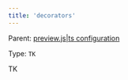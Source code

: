 ```yaml
---
title: 'decorators'
---
```


Parent: [preview.js|ts configuration](./Overview.md)

Type: `TK`

TK

<!-- prettier-ignore-start -->

<!-- <CodeSnippets
  paths={[
    'common/preview-config-decorators.js.mdx',
    'common/preview-config-decorators.ts.mdx',
  ]}
/> -->

<!-- prettier-ignore-end -->
